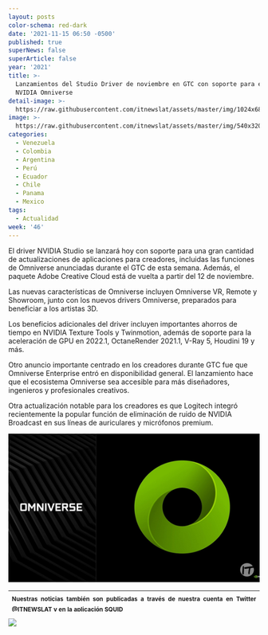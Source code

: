 ```yaml
---
layout: posts
color-schema: red-dark
date: '2021-11-15 06:50 -0500'
published: true
superNews: false
superArticle: false
year: '2021'
title: >-
  Lanzamientos del Studio Driver de noviembre en GTC con soporte para el nuevo
  NVIDIA Omniverse 
detail-image: >-
  https://raw.githubusercontent.com/itnewslat/assets/master/img/1024x680/NVIDIA-Omniverse-g.jpg
image: >-
  https://raw.githubusercontent.com/itnewslat/assets/master/img/540x320/NVIDIA-Omniverse-p.jpg
categories:
  - Venezuela
  - Colombia
  - Argentina
  - Perú
  - Ecuador
  - Chile
  - Panama
  - Mexico
tags:
  - Actualidad
week: '46'
---
```

El driver NVIDIA Studio se lanzará hoy con soporte para una gran cantidad de actualizaciones de aplicaciones para creadores, incluidas las funciones de Omniverse anunciadas durante el GTC de esta semana. Además, el paquete Adobe Creative Cloud está de vuelta a partir del 12 de noviembre.
 
Las nuevas características de Omniverse incluyen Omniverse VR, Remote y Showroom, junto con los nuevos drivers Omniverse, preparados para beneficiar a los artistas 3D.
 
Los beneficios adicionales del driver incluyen importantes ahorros de tiempo en NVIDIA Texture Tools y Twinmotion, además de soporte para la aceleración de GPU en 2022.1, OctaneRender 2021.1, V-Ray 5, Houdini 19 y más.
  
Otro anuncio importante centrado en los creadores durante GTC fue que Omniverse Enterprise entró en disponibilidad general. El lanzamiento hace que el ecosistema Omniverse sea accesible para más diseñadores, ingenieros y profesionales creativos.
 
Otra actualización notable para los creadores es que Logitech integró recientemente la popular función de eliminación de ruido de NVIDIA Broadcast en sus líneas de auriculares y micrófonos premium.

![](https://raw.githubusercontent.com/itnewslat/assets/master/img/540x320/NVIDIA-Omniverse-p.jpg)

<table style="height: 42px;" width="569">
<tbody>
<tr>
<td style="text-align: justify;"><sub><strong>Nuestras noticias también son publicadas a través de nuestra cuenta en Twitter <a href="https://twitter.com/itnewslat?lang=es">@ITNEWSLAT</a> y en la aplicación <a href="https://squidapp.co/en/">SQUID</a></strong></sub></td>
</tr>
</tbody>
</table>

<img src="https://tracker.metricool.com/c3po.jpg?hash=56f88a41e39ab42c063cc51676587a04"/>
